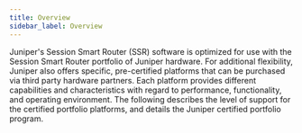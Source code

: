 ```yaml
---
title: Overview
sidebar_label: Overview
---
```


Juniper's Session Smart Router (SSR) software is optimized for use with the Session Smart Router portfolio of Juniper hardware. For additional flexibility, Juniper also offers specific, pre-certified platforms that can be purchased via third party hardware partners. Each platform provides different capabilities and characteristics with regard to performance, functionality, and operating environment. The following describes the level of support for the certified portfolio platforms, and details the Juniper certified portfolio program.